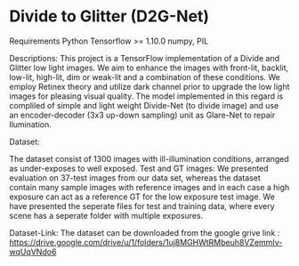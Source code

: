 # Divide to Glitter (D2G-Net)
Requirements
Python 
Tensorflow >= 1.10.0
numpy, PIL

Descriptions: This project is a TensorFlow implementation of a Divide and Glitter low light images. We aim to enhance the images with front-lit, backlit, low-lit, high-lit, dim or weak-lit and a combination of these conditions. We employ Retinex theory and utilize dark channel prior to upgrade the low light images for pleasing visual quality. The model implemented in this regard is compliled of simple and light weight Divide-Net (to divide image) and use an encoder-decoder (3x3 up-down sampling) unit as Glare-Net to repair llumination.

Dataset:

The dataset consist of 1300 images with ill-illumination conditions, arranged as under-exposes to well exposed.
Test and GT images: We presented evaluation on 37-test images from our data set, whereas the dataset contain many sample images with reference images and in each case a high exposure can act as a reference GT for the low exposure test image. We have presented the seperate files for test and training data, where every scene has a seperate folder with multiple exposures.

Dataset-Link: The dataset can be downloaded from the google grive link : https://drive.google.com/drive/u/1/folders/1uj8MGHWtRMbeuh8VZemmIv-wqUqVNdo6
